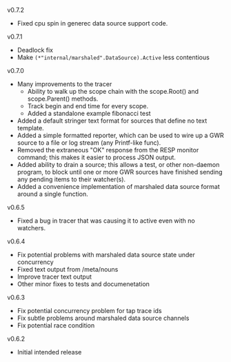 v0.7.2

- Fixed cpu spin in generec data source support code.

v0.7.1

- Deadlock fix
- Make `(*"internal/marshaled".DataSource).Active` less contentious

v0.7.0
- Many improvements to the tracer
  - Ability to walk up the scope chain with the scope.Root() and scope.Parent()
    methods.
  - Track begin and end time for every scope.
  - Added a standalone example fibonacci test
- Added a default stringer text format for sources that define no text template.
- Added a simple formatted reporter, which can be used to wire up a GWR source
  to a file or log stream (any Printf-like func).
- Removed the extraneous "OK" response from the RESP monitor command; this
  makes it easier to process JSON output.
- Added ability to drain a source; this allows a test, or other non-daemon
  program, to block until one or more GWR sources have finished sending any
  pending items to their watcher(s).
- Added a convenience implementation of marshaled data source format around a
  single function.

v0.6.5
- Fixed a bug in tracer that was causing it to active even with no watchers.

v0.6.4
- Fix potential problems with marshaled data source state under concurrency
- Fixed text output from /meta/nouns
- Improve tracer text output
- Other minor fixes to tests and documenetation

v0.6.3
- Fix potential concurrency problem for tap trace ids
- Fix subtle problems around marshaled data source channels
- Fix potential race condition

v0.6.2
- Initial intended release
